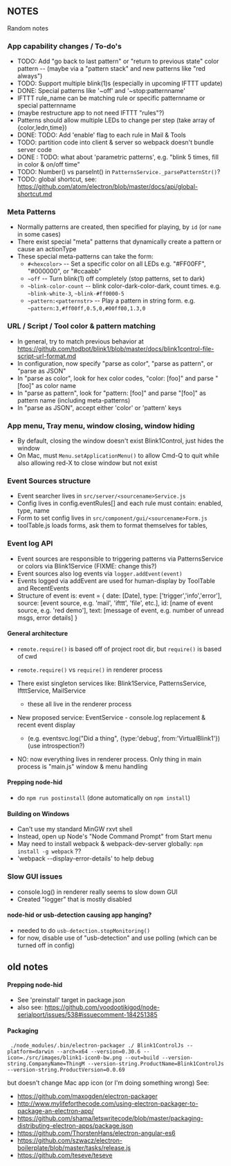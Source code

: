 
## NOTES

Random notes


### App capability changes / To-do's
- TODO: Add "go back to last pattern" or "return to previous state" color pattern
-- (maybe via a "pattern stack" and new patterns like "red always")
- TODO: Support multiple blink(1)s (especially in upcoming IFTTT update)
- DONE: Special patterns like '~off' and '~stop:patternname'
- IFTTT rule_name can be matching rule or specific patternname or special patternname
-  (maybe restructure app to not need IFTTT "rules"?)
- Patterns should allow multiple LEDs to change per step (take array of {color,ledn,time})
- DONE: TODO: Add 'enable' flag to each rule in Mail & Tools
- TODO: partition code into client & server so webpack doesn't bundle server code
- DONE : TODO: what about 'parametric patterns', e.g. "blink 5 times, fill in color & on/off time"
- TODO: Number() vs parseInt() in `PatternsService._parsePatternStr()`?
- TODO: global shortcut, see: https://github.com/atom/electron/blob/master/docs/api/global-shortcut.md

### Meta Patterns
- Normally patterns are created, then specified for playing, by `id` (or `name` in some cases)
- There exist special "meta" patterns that dynamically create a pattern or cause an actionType
- These special meta-patterns can take the form:
  - `#<hexcolor>` -- Set a specific color on all LEDs e.g. "#FF00FF", "#000000", or "#ccaabb"
  - `~off` -- Turn blink(1) off completely (stop patterns, set to dark)
  - `~blink-color-count` -- blink color-dark-color-dark, count times. e.g. `~blink-white-3`, `~blink-#ff0000-5`
  - `~pattern:<patternstr>` -- Play a pattern in string form. e.g. `~pattern:3,#ff00ff,0.5,0,#00ff00,1.3,0`

### URL / Script / Tool color & pattern matching
- In general, try to match previous behavior at https://github.com/todbot/blink1/blob/master/docs/blink1control-file-script-url-format.md
- In configuration, now specify "parse as color", "parse as pattern", or "parse as JSON"
- In "parse as color", look for hex color codes, "color: [foo]" and parse "[foo]" as color name
- In "parse as pattern", look for "pattern: [foo]" and parse "[foo]" as pattern name (including meta-patterns)
- In "parse as JSON", accept either 'color' or 'pattern' keys

### App menu, Tray menu, window closing, window hiding
- By default, closing the window doesn't exist Blink1Control, just hides the window
- On Mac, must `Menu.setApplicationMenu()` to allow Cmd-Q to quit while also allowing red-X to close window but not exist

###  Event Sources structure
- Event searcher lives in `src/server/<sourcename>Service.js`
- Config lives in config.eventRules[] and each rule must contain: enabled, type, name
- Form to set config lives in `src/component/gui/<sourcename>Form.js`
- toolTable.js loads forms, ask them to format themselves for tables,

### Event log API  
- Event sources are responsible to triggering patterns via PatternsService or colors via Blink1Service (FIXME: change this?)
- Event sources also log events via `logger.addEvent(event)`
- Events logged via addEvent are used for human-display by ToolTable and RecentEvents
- Structure of event is:
        event = {
            date: [Date],
            type: ['trigger','info','error'],
            source: [event source, e.g. 'mail', 'ifttt', 'file', etc.],
            id: [name of event source, e.g. 'red demo'],
            text: [message of event, e.g. number of unread msgs, error details]
        }

#### General architecture

- `remote.require()` is based off of project root dir, but `require()` is based of cwd
- `remote.require()` vs `require()` in renderer process

- There exist singleton services like: Blink1Service, PatternsService, IftttService, MailService
  - these all live in the renderer process
- New proposed service: EventService - console.log replacement & recent event display
  - (e.g. eventsvc.log("Did a thing", {type:'debug', from:'VirtualBlink1'}) (use introspection?)
- NO: now everything lives in renderer process.  Only thing in main process is "main.js" window & menu handling

#### Prepping node-hid
-  do `npm run postinstall` (done automatically on `npm install`)

#### Building on Windows
- Can't use my standard MinGW rxvt shell
- Instead, open up Node's "Node Command Prompt" from Start menu
- May need to install webpack & webpack-dev-server globally: `npm install -g webpack` ??
- 'webpack --display-error-details' to help debug

### Slow GUI issues
- console.log() in renderer really seems to slow down GUI
- Created "logger" that is mostly disabled


#### node-hid or usb-detection causing app hanging?
- needed to do `usb-detection.stopMonitoring()`
- for now, disable use of "usb-detection" and use polling (which can be turned off in config)



## old notes

#### Prepping node-hid
- See 'preinstall' target in package.json
- also see: https://github.com/voodootikigod/node-serialport/issues/538#issuecomment-184251385

#### Packaging
```
 ./node_modules/.bin/electron-packager ./ Blink1ControlJs --platform=darwin --arch=x64 --version=0.30.6 --icon=./src/images/blink1-icon0-bw.png --out=build --version-string.CompanyName=ThingM --version-string.ProductName=Blink1ControlJs --version-string.ProductVersion=0.0.69
```
but doesn't change Mac app icon (or I'm doing something wrong)
See:
- https://github.com/maxogden/electron-packager
- http://www.mylifeforthecode.com/using-electron-packager-to-package-an-electron-app/
- https://github.com/shama/letswritecode/blob/master/packaging-distributing-electron-apps/package.json
- https://github.com/ThorstenHans/electron-angular-es6
- https://github.com/szwacz/electron-boilerplate/blob/master/tasks/release.js
- https://github.com/teseve/teseve
